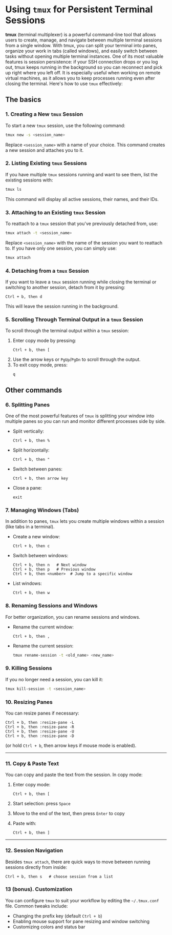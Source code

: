 # Using `tmux` for Persistent Terminal Sessions
**tmux** (terminal multiplexer) is a powerful command-line tool that allows users to create, manage, and navigate between multiple terminal sessions from a single window. With tmux, you can split your terminal into panes, organize your work in tabs (called windows), and easily switch between tasks without opening multiple terminal instances. One of its most valuable features is session persistence: if your SSH connection drops or you log out, tmux keeps running in the background so you can reconnect and pick up right where you left off. It is especially useful when working on remote virtual machines, as it allows you to keep processes running even after closing the terminal. Here's how to use `tmux` effectively:

## The basics

### 1. Creating a New `tmux` Session
To start a new `tmux` session, use the following command:
```bash
tmux new -s <session_name>
```
Replace `<session_name>` with a name of your choice. This command creates a new session and attaches you to it.

### 2. Listing Existing `tmux` Sessions
If you have multiple `tmux` sessions running and want to see them, list the existing sessions with:
```bash
tmux ls
```
This command will display all active sessions, their names, and their IDs.

### 3. Attaching to an Existing `tmux` Session
To reattach to a `tmux` session that you've previously detached from, use:
```bash
tmux attach -t <session_name>
```
Replace `<session_name>` with the name of the session you want to reattach to. If you have only one session, you can simply use:
```bash
tmux attach
```

### 4. Detaching from a `tmux` Session
If you want to leave a `tmux` session running while closing the terminal or switching to another session, detach from it by pressing:
```
Ctrl + b, then d
```
This will leave the session running in the background.

### 5. Scrolling Through Terminal Output in a `tmux` Session
To scroll through the terminal output within a `tmux` session:
1. Enter copy mode by pressing:
   ```
   Ctrl + b, then [
   ```
2. Use the arrow keys or `PgUp`/`PgDn` to scroll through the output.
3. To exit copy mode, press:
   ```
   q
   ```

## Other commands

### 6. Splitting Panes

One of the most powerful features of `tmux` is splitting your window into multiple panes so you can run and monitor different processes side by side.

* Split vertically:

  ```
  Ctrl + b, then %
  ```
* Split horizontally:

  ```
  Ctrl + b, then "
  ```
* Switch between panes:

  ```
  Ctrl + b, then arrow key
  ```
* Close a pane:

  ```
  exit
  ```

### 7. Managing Windows (Tabs)

In addition to panes, `tmux` lets you create multiple windows within a session (like tabs in a terminal).

* Create a new window:

  ```
  Ctrl + b, then c
  ```
* Switch between windows:

  ```
  Ctrl + b, then n   # Next window  
  Ctrl + b, then p   # Previous window  
  Ctrl + b, then <number>  # Jump to a specific window
  ```
* List windows:

  ```
  Ctrl + b, then w
  ```

### 8. Renaming Sessions and Windows

For better organization, you can rename sessions and windows.

* Rename the current window:

  ```
  Ctrl + b, then ,
  ```
* Rename the current session:

  ```bash
  tmux rename-session -t <old_name> <new_name>
  ```

### 9. Killing Sessions

If you no longer need a session, you can kill it:

```bash
tmux kill-session -t <session_name>
```


### 10. Resizing Panes

You can resize panes if necessary:

```
Ctrl + b, then :resize-pane -L
Ctrl + b, then :resize-pane -R
Ctrl + b, then :resize-pane -U
Ctrl + b, then :resize-pane -D
```

(or hold `Ctrl + b`, then arrow keys if mouse mode is enabled).

---

### 11. Copy & Paste Text

You can copy and paste the text from the session. In copy mode:

1. Enter copy mode:

   ```
   Ctrl + b, then [
   ```
2. Start selection: press `Space`
3. Move to the end of the text, then press `Enter` to copy
4. Paste with:

   ```
   Ctrl + b, then ]
   ```

---

### 12. Session Navigation

Besides `tmux attach`, there are quick ways to move between running sessions directly from inside:

```
Ctrl + b, then s   # choose session from a list
```



### 13 (bonus). Customization

You can configure `tmux` to suit your workflow by editing the `~/.tmux.conf` file. Common tweaks include:

* Changing the prefix key (default `Ctrl + b`)
* Enabling mouse support for pane resizing and window switching
* Customizing colors and status bar

